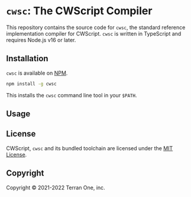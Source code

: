 # `cwsc`: The CWScript Compiler

This repository contains the source code for `cwsc`, the standard reference implementation compiler for CWScript. `cwsc` is written in TypeScript and requires Node.js v16 or later.

## Installation

`cwsc` is available on [NPM](https://www.npmjs.com/package/cwsc).


```sh
npm install -g cwsc
```

This installs the `cwsc` command line tool in your `$PATH`.

## Usage

## License

CWScript, `cwsc` and its bundled toolchain are licensed under the [MIT License](LICENSE.md).

## Copyright

Copyright &copy; 2021-2022 Terran One, inc.
